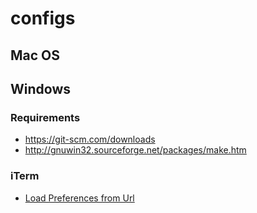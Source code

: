 # configs

## Mac OS

## Windows

### Requirements

* https://git-scm.com/downloads
* http://gnuwin32.sourceforge.net/packages/make.htm

### iTerm

* [Load Preferences from Url](https://stackoverflow.com/questions/22943676/how-to-export-iterm2-profiles)
